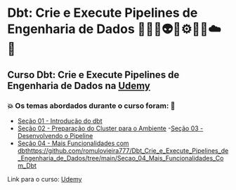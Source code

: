 # Dbt: Crie e Execute Pipelines de Engenharia de Dados 👩🏻‍💻👽🤖⚙️🎲🤯☁️🚀
## Curso Dbt: Crie e Execute Pipelines de Engenharia de Dados na [Udemy](https://www.udemy.com/course/dbt-pipelines-de-engenharia-de-dados/)
### 💥 Os temas abordados durante o curso foram: 🚀
- [Seção 01 - Introdução do dbt](https://github.com/romulovieira777/Dbt_Crie_e_Execute_Pipelines_de_Engenharia_de_Dados/tree/main/Secao_01_Introducao_do_Dbt)
- [Seção 02 - Preparação do Cluster para o Ambiente](https://github.com/romulovieira777/Dbt_Crie_e_Execute_Pipelines_de_Engenharia_de_Dados/tree/main/Secao_02_Preparacao_do_Cluster_para_o_Ambiente)
-[Seção 03 - Desenvolvendo o Pipeline](https://github.com/romulovieira777/Dbt_Crie_e_Execute_Pipelines_de_Engenharia_de_Dados/tree/main/Secao_03_Desenvolvendo_o_Pipeline)
- [Seção 04 - Mais Funcionalidades com dbthttps://github.com/romulovieira777/Dbt_Crie_e_Execute_Pipelines_de_Engenharia_de_Dados/tree/main/Secao_04_Mais_Funcionalidades_Com_Dbt](https://github.com/romulovieira777/Dbt_Crie_e_Execute_Pipelines_de_Engenharia_de_Dados/tree/main/Secao_04_Mais_Funcionalidades_Com_Dbt)


Link para o curso: [Udemy](https://www.udemy.com/course/dbt-pipelines-de-engenharia-de-dados/)
